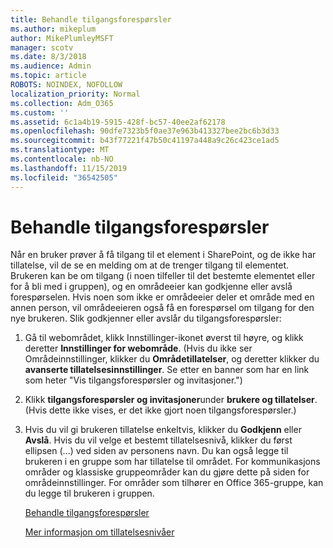 ```yaml
---
title: Behandle tilgangsforespørsler
ms.author: mikeplum
author: MikePlumleyMSFT
manager: scotv
ms.date: 8/3/2018
ms.audience: Admin
ms.topic: article
ROBOTS: NOINDEX, NOFOLLOW
localization_priority: Normal
ms.collection: Adm_O365
ms.custom: ''
ms.assetid: 6c1a4b19-5915-428f-bc57-40ee2af62178
ms.openlocfilehash: 90dfe7323b5f0ae37e963b413327bee2bc6b3d33
ms.sourcegitcommit: b43f77221f47b50c41197a448a9c26c423ce1ad5
ms.translationtype: MT
ms.contentlocale: nb-NO
ms.lasthandoff: 11/15/2019
ms.locfileid: "36542505"
---
```

# <a name="manage-access-requests"></a>Behandle tilgangsforespørsler

Når en bruker prøver å få tilgang til et element i SharePoint, og de ikke har tillatelse, vil de se en melding om at de trenger tilgang til elementet. Brukeren kan be om tilgang (i noen tilfeller til det bestemte elementet eller for å bli med i gruppen), og en områdeeier kan godkjenne eller avslå forespørselen. Hvis noen som ikke er områdeeier deler et område med en annen person, vil områdeeieren også få en forespørsel om tilgang for den nye brukeren. Slik godkjenner eller avslår du tilgangsforespørsler:
  
1. Gå til webområdet, klikk Innstillinger-ikonet øverst til høyre, og klikk deretter **Innstillinger for webområde**. (Hvis du ikke ser Områdeinnstillinger, klikker du **Områdetillatelser**, og deretter klikker du **avanserte tillatelsesinnstillinger**. Se etter en banner som har en link som heter "Vis tilgangsforespørsler og invitasjoner.")
    
2. Klikk **tilgangsforespørsler og invitasjoner**under **brukere og tillatelser**. (Hvis dette ikke vises, er det ikke gjort noen tilgangsforespørsler.)
    
3. Hvis du vil gi brukeren tillatelse enkeltvis, klikker du **Godkjenn** eller **Avslå**. Hvis du vil velge et bestemt tillatelsesnivå, klikker du først ellipsen (...) ved siden av personens navn. Du kan også legge til brukeren i en gruppe som har tillatelse til området. For kommunikasjons områder og klassiske gruppeområder kan du gjøre dette på siden for områdeinnstillinger. For områder som tilhører en Office 365-gruppe, kan du legge til brukeren i gruppen.
    
    [Behandle tilgangsforespørsler](https://go.microsoft.com/fwlink/?linkid=2008747)
    
    [Mer informasjon om tillatelsesnivåer](https://go.microsoft.com/fwlink/?linkid=867071)
    

